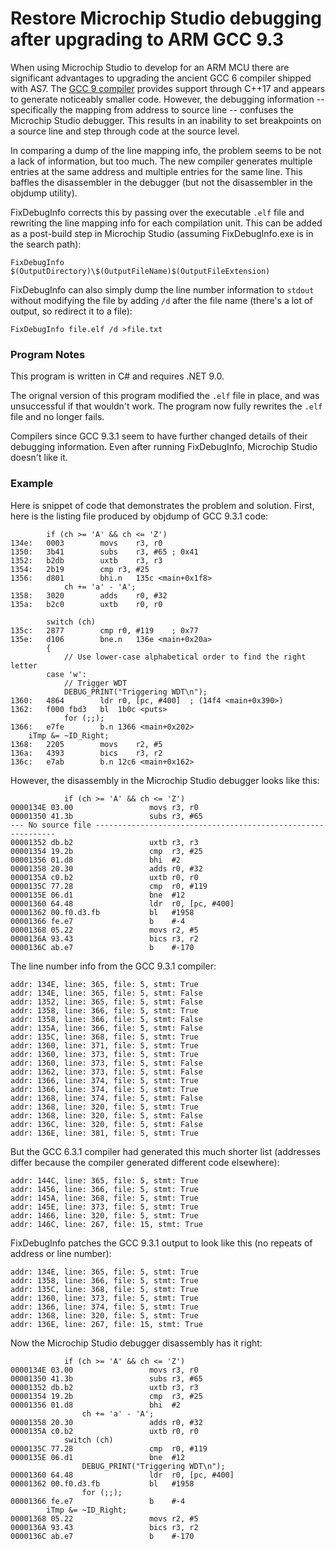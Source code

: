 # Restore Microchip Studio debugging after upgrading to ARM GCC 9.3
When using Microchip Studio to develop for an ARM MCU there are significant 
advantages to upgrading the ancient GCC 6 compiler shipped with AS7.
The [GCC 9 compiler](https://developer.arm.com/tools-and-software/open-source-software/developer-tools/gnu-toolchain/gnu-rm)
provides support through C++17 and appears to generate noticeably smaller
code. However, the debugging information -- specifically the mapping
from address to source line -- confuses the Microchip Studio debugger. This
results in an inability to set breakpoints on a source line and step
through code at the source level.

In comparing a dump of the line mapping info, the problem seems to 
be not a lack of information, but too much. The new compiler generates
multiple entries at the same address and multiple entries for the
same line. This baffles the disassembler in the debugger (but
not the disassembler in the objdump utility).

FixDebugInfo corrects this by passing over the executable `.elf` file
and rewriting the line mapping info for each compilation unit. This 
can be added as a post-build step in Microchip Studio
(assuming FixDebugInfo.exe is in the search path):

`FixDebugInfo $(OutputDirectory)\$(OutputFileName)$(OutputFileExtension)`

FixDebugInfo can also simply dump the line number information to
`stdout` without modifying the file by adding `/d` after the file name
(there's a lot of output, so redirect it to a file):

`FixDebugInfo file.elf /d >file.txt`
### Program Notes
This program is written in C# and requires .NET 9.0. 

The orignal version of this program modified the `.elf` file in place, and 
was unsuccessful if that wouldn't work. The program now fully rewrites the
`.elf` file and no longer fails.

Compilers since GCC 9.3.1 seem to have further changed details of their
debugging information. Even after running FixDebugInfo, Microchip Studio
doesn't like it.
### Example
Here is snippet of code that demonstrates the problem and solution.
First, here is the listing file produced by objdump of GCC 9.3.1 code:

            if (ch >= 'A' && ch <= 'Z')
    134e:   0003        movs    r3, r0
    1350:   3b41        subs    r3, #65 ; 0x41
    1352:   b2db        uxtb    r3, r3
    1354:   2b19        cmp r3, #25
    1356:   d801        bhi.n   135c <main+0x1f8>
                ch += 'a' - 'A';
    1358:   3020        adds    r0, #32
    135a:   b2c0        uxtb    r0, r0

            switch (ch)
    135c:   2877        cmp r0, #119    ; 0x77
    135e:   d106        bne.n   136e <main+0x20a>
            {
                // Use lower-case alphabetical order to find the right letter
            case 'w':
                // Trigger WDT
                DEBUG_PRINT("Triggering WDT\n");
    1360:   4864        ldr r0, [pc, #400]  ; (14f4 <main+0x390>)
    1362:   f000 fbd3   bl  1b0c <puts>
                for (;;);
    1366:   e7fe        b.n 1366 <main+0x202>
        iTmp &= ~ID_Right;
    1368:   2205        movs    r2, #5
    136a:   4393        bics    r3, r2
    136c:   e7ab        b.n 12c6 <main+0x162>
However, the disassembly in the Microchip Studio debugger looks like this:

                if (ch >= 'A' && ch <= 'Z')
    0000134E 03.00                 movs r3, r0       
    00001350 41.3b                 subs r3, #65      
    --- No source file -------------------------------------------------------------
    00001352 db.b2                 uxtb r3, r3       
    00001354 19.2b                 cmp  r3, #25      
    00001356 01.d8                 bhi  #2       
    00001358 20.30                 adds r0, #32      
    0000135A c0.b2                 uxtb r0, r0       
    0000135C 77.28                 cmp  r0, #119         
    0000135E 06.d1                 bne  #12      
    00001360 64.48                 ldr  r0, [pc, #400]       
    00001362 00.f0.d3.fb           bl   #1958        
    00001366 fe.e7                 b    #-4      
    00001368 05.22                 movs r2, #5       
    0000136A 93.43                 bics r3, r2       
    0000136C ab.e7                 b    #-170        
The line number info from the GCC 9.3.1 compiler:

    addr: 134E, line: 365, file: 5, stmt: True
    addr: 134E, line: 365, file: 5, stmt: False
    addr: 1352, line: 365, file: 5, stmt: False
    addr: 1358, line: 366, file: 5, stmt: True
    addr: 1358, line: 366, file: 5, stmt: False
    addr: 135A, line: 366, file: 5, stmt: False
    addr: 135C, line: 368, file: 5, stmt: True
    addr: 1360, line: 371, file: 5, stmt: True
    addr: 1360, line: 373, file: 5, stmt: True
    addr: 1360, line: 373, file: 5, stmt: False
    addr: 1362, line: 373, file: 5, stmt: False
    addr: 1366, line: 374, file: 5, stmt: True
    addr: 1366, line: 374, file: 5, stmt: True
    addr: 1368, line: 374, file: 5, stmt: False
    addr: 1368, line: 320, file: 5, stmt: True
    addr: 1368, line: 320, file: 5, stmt: False
    addr: 136C, line: 320, file: 5, stmt: False
    addr: 136E, line: 381, file: 5, stmt: True
But the GCC 6.3.1 compiler had generated this much shorter list (addresses 
differ because the compiler generated different code elsewhere):

    addr: 144C, line: 365, file: 5, stmt: True
    addr: 1456, line: 366, file: 5, stmt: True
    addr: 145A, line: 368, file: 5, stmt: True
    addr: 145E, line: 373, file: 5, stmt: True
    addr: 1466, line: 320, file: 5, stmt: True
    addr: 146C, line: 267, file: 15, stmt: True
FixDebugInfo patches the GCC 9.3.1 output to look like this (no repeats
of address or line number):

    addr: 134E, line: 365, file: 5, stmt: True
    addr: 1358, line: 366, file: 5, stmt: True
    addr: 135C, line: 368, file: 5, stmt: True
    addr: 1360, line: 373, file: 5, stmt: True
    addr: 1366, line: 374, file: 5, stmt: True
    addr: 1368, line: 320, file: 5, stmt: True
    addr: 136E, line: 267, file: 15, stmt: True
Now the Microchip Studio debugger disassembly has it right:

                if (ch >= 'A' && ch <= 'Z')
    0000134E 03.00                 movs r3, r0       
    00001350 41.3b                 subs r3, #65      
    00001352 db.b2                 uxtb r3, r3       
    00001354 19.2b                 cmp  r3, #25      
    00001356 01.d8                 bhi  #2       
                    ch += 'a' - 'A';
    00001358 20.30                 adds r0, #32      
    0000135A c0.b2                 uxtb r0, r0       
                switch (ch)
    0000135C 77.28                 cmp  r0, #119         
    0000135E 06.d1                 bne  #12      
                    DEBUG_PRINT("Triggering WDT\n");
    00001360 64.48                 ldr  r0, [pc, #400]       
    00001362 00.f0.d3.fb           bl   #1958        
                    for (;;);
    00001366 fe.e7                 b    #-4      
            iTmp &= ~ID_Right;
    00001368 05.22                 movs r2, #5       
    0000136A 93.43                 bics r3, r2       
    0000136C ab.e7                 b    #-170  

